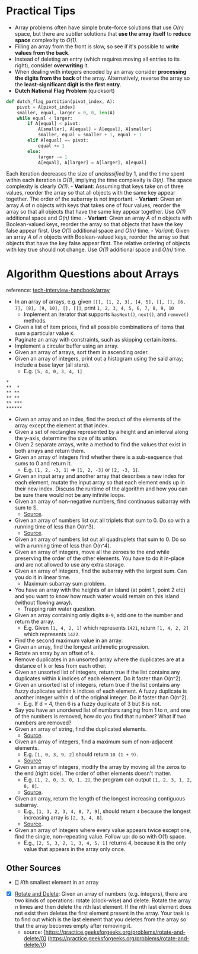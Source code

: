 # Practical Tips

- Array problems often have simple brute-force solutions that use *O(n)* space, but there are subtler solutions that **use the array itself** to **reduce space** complexity to *O(1)*.
- Filling an array from the front is slow, so see if it's possible to **write values from the back**.
- Instead of deleting an entry (which requires moving all entries to its right), consider **overwriting** it.
- When dealing with integers encoded by an array consider **processing the digits from the back** of the array. Alternatively, reverse the array so the **least-significant digit is the first entry**.
- **Dutch National Flag Problem** (quicksort)
```python
def dutch_flag_partition(pivot_index, A):
    pivot = A[pivot_index]
    smaller, equal, larger = 0, 0, len(A)
    while equal < larger:
        if A[equal] < pivot:
            A[smaller], A[equal] = A[equal], A[smaller]
            smaller, equal = smaller + 1, equal + 1
        elif A[equal] == pivot:
            equal += 1
        else:
            larger -= 1
            A[equal], A[larger] = A[larger], A[equal]
```
Each iteration decreases the size of *unclassified* by 1, and the time spent within each iteration is *O(1)*, implying the time complexity is *O(n)*. The space complexity is clearly *O(1)*.
    - **Variant**: Assuming that keys take on of three values, reorder the array so that all objects with the same key appear together. The order of the subarray is not important.
    - **Variant**: Given an array *A* of *n* objects with keys that takes one of four values, reorder the array so that all objects that have the same key appear together. Use *O(1)* additional space and *O(n)* time.
    - **Variant**: Given an array *A* of *n* objects with Boolean-valued keys, reorder the array so that objects that have the key false appear first. Use *O(1)* additional space and *O(n)* time.
    - *Variant*: Given an array *A* of *n* objects with Boolean-valued keys, reorder the array so that objects that have the key false appear first. The relative ordering of objects with key true should not change. Use *O(1)* additional space and *O(n)* time.

# Algorithm Questions about Arrays

reference: [tech-interview-handbook/array](https://github.com/yangshun/tech-interview-handbook/blob/master/algorithms/array.md)

- In an array of arrays, e.g. given `[[], [1, 2, 3], [4, 5], [], [], [6, 7], [8], [9, 10], [], []]`, print `1, 2, 3, 4, 5, 6, 7, 8, 9, 10`
    - Implement an iterator that supports `hasNext()`, `next()`, and `remove()` methods.
- Given a list of item prices, find all possible combinations of items that sum a particular value `K`.
- Paginate an array with constraints, such as skipping certain items.
- Implement a circular buffer using an array.
- Given an array of arrays, sort them in ascending order.
- Given an array of integers, print out a histogram using the said array; include a base layer (all stars).
    - E.g. `[5, 4, 0, 3, 4, 1]`
```
*
**  *
** **
** **
** ***
******
```
- Given an array and an index, find the product of the elements of the array except the element at that index.
- Given a set of rectangles represented by a height and an interval along the y-axis, determine the size of its union.
- Given 2 separate arrays, write a method to find the values that exist in both arrays and return them.
- Given an array of integers find whether there is a sub-sequence that sums to 0 and return it.
  - E.g. `[1, 2, -3, 1]` => `[1, 2, -3]` or `[2, -3, 1]`.
- Given an input array and another array that describes a new index for each element, mutate the input array so that each element ends up in their new index. Discuss the runtime of the algorithm and how you can be sure there would not be any infinite loops.
- Given an array of non-negative numbers, find continuous subarray with sum to S.
  - [Source](http://blog.gainlo.co/index.php/2016/06/01/subarray-with-given-sum/).
- Given an array of numbers list out all triplets that sum to 0. Do so with a running time of less than O(n^3).
  - [Source](http://blog.gainlo.co/index.php/2016/07/19/3sum/).
- Given an array of numbers list out all quadruplets that sum to 0. Do so with a running time of less than O(n^4).
- Given an array of integers, move all the zeroes to the end while preserving the order of the other elements. You have to do it in-place and are not allowed to use any extra storage.
- Given an array of integers, find the subarray with the largest sum. Can you do it in linear time.
  - Maximum subarray sum problem.
- You have an array with the heights of an island (at point 1, point 2 etc) and you want to know how much water would remain on this island (without flowing away).
  - Trapping rain water question.
- Given an array containing only digits `0-9`, add one to the number and return the array.
  - E.g. Given `[1, 4, 2, 1]` which represents `1421`, return `[1, 4, 2, 2]` which represents `1422`.
- Find the second maximum value in an array.
- Given an array, find the longest arithmetic progression.
- Rotate an array by an offset of k.
- Remove duplicates in an unsorted array where the duplicates are at a distance of k or less from each other.
- Given an unsorted list of integers, return true if the list contains any duplicates within k indices of each element. Do it faster than O(n^2).
- Given an unsorted list of integers, return true if the list contains any fuzzy duplicates within k indices of each element. A fuzzy duplicate is another integer within d of the original integer. Do it faster than O(n^2).
  - E.g. If d = 4, then 6 is a fuzzy duplicate of 3 but 8 is not.
- Say you have an unordered list of numbers ranging from 1 to n, and one of the numbers is removed, how do you find that number? What if two numbers are removed?
- Given an array of string, find the duplicated elements.
  - [Source](http://blog.gainlo.co/index.php/2016/05/10/duplicate-elements-of-an-array/).
- Given an array of integers, find a maximum sum of non-adjacent elements.
  - E.g. `[1, 0, 3, 9, 2]` should return `10 (1 + 9)`.
  - [Source](http://blog.gainlo.co/index.php/2016/12/02/uber-interview-question-maximum-sum-non-adjacent-elements/)
- Given an array of integers, modify the array by moving all the zeros to the end (right side). The order of other elements doesn't matter.
  - E.g. `[1, 2, 0, 3, 0, 1, 2]`, the program can output `[1, 2, 3, 1, 2, 0, 0]`.
  - [Source](http://blog.gainlo.co/index.php/2016/11/18/uber-interview-question-move-zeroes/).
- Given an array, return the length of the longest increasing contiguous subarray.
  - E.g., `[1, 3, 2, 3, 4, 8, 7, 9]`, should return `4` because the longest increasing array is `[2, 3, 4, 8]`.
  - [Source](http://blog.gainlo.co/index.php/2017/02/02/uber-interview-questions-longest-increasing-subarray/).
- Given an array of integers where every value appears twice except one, find the single, non-repeating value. Follow up: do so with O(1) space.
  - E.g., `[2, 5, 3, 2, 1, 3, 4, 5, 1]` returns 4, because it is the only value that appears in the array only once.


## Other Sources
- [] *K*th smallest element in an array 
- [x] [Rotate and Delete](RotateAndDelete.py): Given an array of numbers (e.g. integers), there are two kinds of operations: rotate (clock-wise) and delete. 
Rotate the array *n* times and then delete the *n*th last element. If the *n*th last element does not exist then
deletes the first element present in the array. Your task is to find out which is the last
element that you deletes from the array so that the array becomes empty after removing it.
    - source: [https://practice.geeksforgeeks.org/problems/rotate-and-delete/0] (https://practice.geeksforgeeks.org/problems/rotate-and-delete/0)
